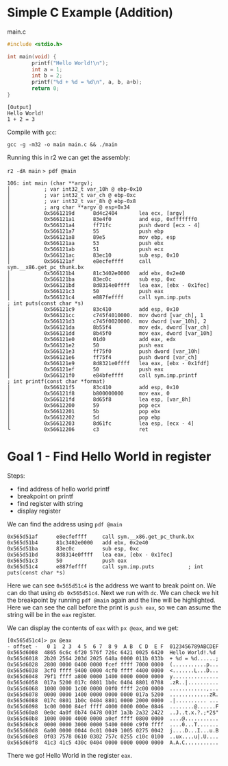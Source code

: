 # Simple C Example (Addition)

main.c
```c
#include <stdio.h>

int main(void) {
        printf("Hello World!\n");
        int a = 1;
        int b = 2;
        printf("%d + %d = %d\n", a, b, a+b);
        return 0;
}
```

```
[Output] 
Hello World!
1 + 2 = 3
```

Compile with `gcc`:

`gcc -g -m32 -o main main.c && ./main`

Running this in r2 we can get the assembly:

`r2 -dA main`
`> pdf @main`

```
106: int main (char **argv);
│           ; var int32_t var_10h @ ebp-0x10
│           ; var int32_t var_ch @ ebp-0xc
│           ; var int32_t var_8h @ ebp-0x8
│           ; arg char **argv @ esp+0x34
│           0x5661219d      8d4c2404       lea ecx, [argv]
│           0x566121a1      83e4f0         and esp, 0xfffffff0
│           0x566121a4      ff71fc         push dword [ecx - 4]
│           0x566121a7      55             push ebp
│           0x566121a8      89e5           mov ebp, esp
│           0x566121aa      53             push ebx
│           0x566121ab      51             push ecx
│           0x566121ac      83ec10         sub esp, 0x10
│           0x566121af      e8ecfeffff     call sym.__x86.get_pc_thunk.bx
│           0x566121b4      81c3402e0000   add ebx, 0x2e40
│           0x566121ba      83ec0c         sub esp, 0xc
│           0x566121bd      8d8314e0ffff   lea eax, [ebx - 0x1fec]
│           0x566121c3      50             push eax
│           0x566121c4      e887feffff     call sym.imp.puts           ; int puts(const char *s)
│           0x566121c9      83c410         add esp, 0x10
│           0x566121cc      c745f4010000.  mov dword [var_ch], 1
│           0x566121d3      c745f0020000.  mov dword [var_10h], 2
│           0x566121da      8b55f4         mov edx, dword [var_ch]
│           0x566121dd      8b45f0         mov eax, dword [var_10h]
│           0x566121e0      01d0           add eax, edx
│           0x566121e2      50             push eax
│           0x566121e3      ff75f0         push dword [var_10h]
│           0x566121e6      ff75f4         push dword [var_ch]
│           0x566121e9      8d8321e0ffff   lea eax, [ebx - 0x1fdf]
│           0x566121ef      50             push eax
│           0x566121f0      e84bfeffff     call sym.imp.printf         ; int printf(const char *format)
│           0x566121f5      83c410         add esp, 0x10
│           0x566121f8      b800000000     mov eax, 0
│           0x566121fd      8d65f8         lea esp, [var_8h]
│           0x56612200      59             pop ecx
│           0x56612201      5b             pop ebx
│           0x56612202      5d             pop ebp
│           0x56612203      8d61fc         lea esp, [ecx - 4]
└           0x56612206      c3             ret
```

# Goal 1 - Find Hello World in register

Steps:
 - find address of hello world printf
 - breakpoint on printf
 - find register with string
 - display register

We can find the address using `pdf @main`

```
0x565d51af      e8ecfeffff     call sym.__x86.get_pc_thunk.bx
0x565d51b4      81c3402e0000   add ebx, 0x2e40
0x565d51ba      83ec0c         sub esp, 0xc
0x565d51bd      8d8314e0ffff   lea eax, [ebx - 0x1fec]
0x565d51c3      50             push eax
0x565d51c4      e887feffff     call sym.imp.puts           ; int puts(const char *s)
```

Here we can see `0x565d51c4` is the address we want to break point on. We can do that using `db 0x565d51c4`. Next we run with `dc`. We can check we hit the breakpoint by running `pdf @main` again and the line will be highlighted. Here we can see the call before the print is `push eax`, so we can assume the string will be in the `eax` register.

We can display the contents of `eax` with `px @eax`, and we get:

```
[0x565d51c4]> px @eax
- offset -   0 1  2 3  4 5  6 7  8 9  A B  C D  E F  0123456789ABCDEF
0x565d6008  4865 6c6c 6f20 576f 726c 6421 0025 6420  Hello World!.%d 
0x565d6018  2b20 2564 203d 2025 640a 0000 011b 033b  + %d = %d......;
0x565d6028  2800 0000 0400 0000 fcef ffff 7000 0000  (...........p...
0x565d6038  3cf0 ffff 9400 0000 4cf0 ffff 4400 0000  <.......L...D...
0x565d6048  79f1 ffff a800 0000 1400 0000 0000 0000  y...............
0x565d6058  017a 5200 017c 0801 1b0c 0404 8801 0708  .zR..|..........
0x565d6068  1000 0000 1c00 0000 00f0 ffff 2c00 0000  ............,...
0x565d6078  0000 0000 1400 0000 0000 0000 017a 5200  .............zR.
0x565d6088  017c 0801 1b0c 0404 8801 0000 2000 0000  .|.......... ...
0x565d6098  1c00 0000 84ef ffff 4000 0000 000e 0846  ........@......F
0x565d60a8  0e0c 4a0f 0b74 0478 003f 1a3b 2a32 2422  ..J..t.x.?.;*2$"
0x565d60b8  1000 0000 4000 0000 a0ef ffff 0800 0000  ....@...........
0x565d60c8  0000 0000 3000 0000 5400 0000 c9f0 ffff  ....0...T.......
0x565d60d8  6a00 0000 0044 0c01 0049 1005 0275 0042  j....D...I...u.B
0x565d60e8  0f03 7578 0610 0302 757c 0255 c10c 0100  ..ux....u|.U....
0x565d60f8  41c3 41c5 430c 0404 0000 0000 0000 0000  A.A.C...........
```

There we go! Hello World in the register `eax`.